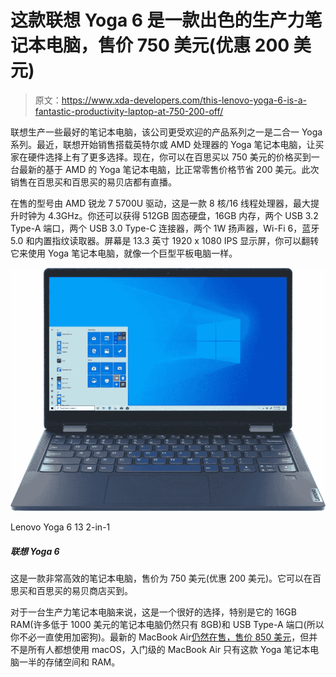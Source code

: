 # 这款联想 Yoga 6 是一款出色的生产力笔记本电脑，售价 750 美元(优惠 200 美元)

> 原文：<https://www.xda-developers.com/this-lenovo-yoga-6-is-a-fantastic-productivity-laptop-at-750-200-off/>

联想生产一些最好的笔记本电脑，该公司更受欢迎的产品系列之一是二合一 Yoga 系列。最近，联想开始销售搭载英特尔或 AMD 处理器的 Yoga 笔记本电脑，让买家在硬件选择上有了更多选择。现在，你可以在百思买以 750 美元的价格买到一台最新的基于 AMD 的 Yoga 笔记本电脑，比正常零售价格节省 200 美元。此次销售在百思买和百思买的易贝店都有直播。

在售的型号由 AMD 锐龙 7 5700U 驱动，这是一款 8 核/16 线程处理器，最大提升时钟为 4.3GHz。你还可以获得 512GB 固态硬盘，16GB 内存，两个 USB 3.2 Type-A 端口，两个 USB 3.0 Type-C 连接器，两个 1W 扬声器，Wi-Fi 6，蓝牙 5.0 和内置指纹读取器。屏幕是 13.3 英寸 1920 x 1080 IPS 显示屏，你可以翻转它来使用 Yoga 笔记本电脑，就像一个巨型平板电脑一样。

 <picture>![This is a great productivity laptop at the sale price of $750 ($200 off). It's available from Best Buy and Best Buy's eBay store.](img/20e5e3e1dad27a77aa4cca75ef3ae635.png)</picture> 

Lenovo Yoga 6 13 2-in-1

##### 联想 Yoga 6

这是一款非常高效的笔记本电脑，售价为 750 美元(优惠 200 美元)。它可以在百思买和百思买的易贝商店买到。

对于一台生产力笔记本电脑来说，这是一个很好的选择，特别是它的 16GB RAM(许多低于 1000 美元的笔记本电脑仍然只有 8GB)和 USB Type-A 端口(所以你不必一直使用加密狗)。最新的 MacBook Air[仍然在售，售价 850 美元](https://www.xda-developers.com/get-the-m1-macbook-air-for-850-150-off-or-the-m1-mac-mini-for-600-100-off/)，但并不是所有人都想使用 macOS，入门级的 MacBook Air 只有这款 Yoga 笔记本电脑一半的存储空间和 RAM。